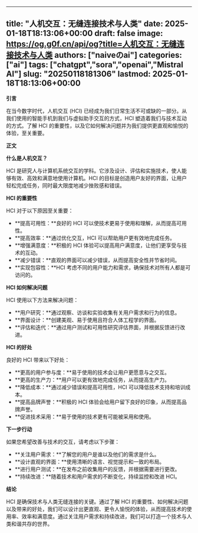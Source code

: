 
---
title: "人机交互：无缝连接技术与人类"
date: 2025-01-18T18:13:06+00:00
draft: false
image: https://og.g0f.cn/api/og?title=人机交互：无缝连接技术与人类
authors: ["naiveのai"]
categories: ["ai"]
tags: ["chatgpt","sora","openai","Mistral AI"]
slug: "20250118181306"
lastmod: 2025-01-18T18:13:06+00:00
---
**引言**

在当今数字时代，人机交互 (HCI) 已经成为我们日常生活不可或缺的一部分。从我们使用的智能手机到我们与虚拟助手交互的方式，HCI 塑造着我们与技术互动的方式。了解 HCI 的重要性，以及它如何解决问题并为我们提供更直观和愉悦的体验，至关重要。

**正文**

**什么是人机交互？**

HCI 是研究人与计算机系统交互的学科。它涉及设计、评估和实施技术，使人能够有效、高效和满意地使用计算机。HCI 的目标是创造用户友好的界面，让用户轻松完成任务，同时最大限度地减少挫败感和错误。

**HCI 的重要性**

HCI 对于以下原因至关重要：

* **提高可用性：**良好的 HCI 可以使技术更易于使用和理解，从而提高可用性。
* **提高效率：**通过优化交互，HCI 可以帮助用户更有效地完成任务。
* **增强满意度：**积极的 HCI 体验可以提高用户满意度，让他们更享受与技术的互动。
* **减少错误：**直观的界面可以减少错误，从而提高安全性并节省时间。
* **实现包容性：**HCI 考虑不同的用户能力和需求，确保技术对所有人都是可访问的。

**HCI 如何解决问题**

HCI 使用以下方法来解决问题：

* **用户研究：**通过观察、访谈和实验收集有关用户需求和行为的信息。
* **界面设计：**创建美观、易于使用且符合人体工程学的界面。
* **评估和迭代：**通过用户测试和可用性研究评估界面，并根据反馈进行改进。

**HCI 的好处**

良好的 HCI 带来以下好处：

* **更高的用户参与度：**易于使用的技术会让用户更愿意与之交互。
* **更高的生产力：**用户可以更有效地完成任务，从而提高生产力。
* **降低成本：**通过减少错误和提高可用性，HCI 可以降低技术支持和培训成本。
* **提高品牌声誉：**积极的 HCI 体验会给用户留下良好的印象，从而提高品牌声誉。
* **促进技术采用：**易于使用的技术更有可能被采用和使用。

**下一步行动**

如果您希望改善与技术的交互，请考虑以下步骤：

* **关注用户需求：**了解您的用户是谁以及他们的需求是什么。
* **设计直观的界面：**使用清晰的语言、视觉提示和一致的布局。
* **进行用户测试：**在发布之前收集用户的反馈，并根据需要进行更改。
* **持续改进：**随着技术和用户需求的不断变化，持续监控和改进 HCI。

**结论**

HCI 是确保技术与人类无缝连接的关键。通过了解 HCI 的重要性、如何解决问题以及带来的好处，我们可以设计出更直观、更令人愉悦的体验，从而提高技术的使用率、效率和满意度。通过关注用户需求和持续改进，我们可以打造一个技术与人类和谐共存的世界。